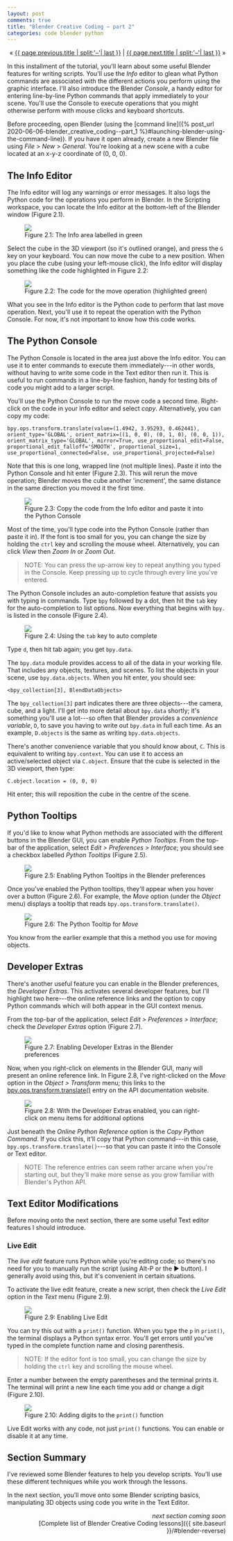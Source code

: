 ```yaml
---
layout: post
comments: true
title: "Blender Creative Coding – part 2"
categories: code blender python
---
```


<p markdown="1" style="text-align:right">
&laquo; <a href="{{ page.previous.url }}">{{ page.previous.title | split:'–'| last }}</a> |
<a href="{{ page.next.url }}">{{ page.next.title | split:'–'| last }}</a> &raquo;<br />
</p>

In this installment of the tutorial, you'll learn about some useful Blender features for writing scripts. You'll use the *Info* editor to glean what Python commands are associated with the different actions you perform using the graphic interface. I'll also introduce the Blender *Console*, a handy editor for entering line-by-line Python commands that apply immediately to your scene. You'll use the Console to execute operations that you might otherwise perform with mouse clicks and keyboard shortcuts.

Before proceeding, open Blender (using the [command line]({% post_url 2020-06-06-blender_creative_coding--part_1 %}#launching-blender-using-the-command-line)). If you have it open already, create a new Blender file using *File* > *New* > *General*. You're looking at a new scene with a cube located at an x-y-z coordinate of (0, 0, 0).

## The Info Editor

The Info editor will log any warnings or error messages. It also logs the Python code for the operations you perform in Blender. In the Scripting workspace, you can locate the Info editor at the bottom-left of the Blender window (Figure 2.1).

<figure>
  <img src="{{ site.url }}/img/bcc01/scripting-tools-info-area-layout.png" class="fullwidth" />
  <figcaption>Figure 2.1: The Info area labelled in green</figcaption>
</figure>

Select the cube in the 3D viewport (so it's outlined orange), and press the `G` key on your keyboard. You can now move the cube to a new position. When you place the cube (using your left-mouse click), the Info editor will display something like the code highlighted in Figure 2.2:

<figure>
  <img src="{{ site.url }}/img/bcc01/scripting-tools-info-area-operation.png" class="fullwidth" />
  <figcaption>Figure 2.2: The code for the move operation (highlighted green)</figcaption>
</figure>

What you see in the Info editor is the Python code to perform that last move operation. Next, you'll use it to repeat the operation with the Python Console. For now, it's not important to know how this code works.

## The Python Console

The Python Console is located in the area just above the Info editor. You can use it to enter commands to execute them immediately---in other words, without having to write some code in the Text editor then run it. This is useful to run commands in a line-by-line fashion, handy for testing bits of code you might add to a larger script.

You'll use the Python Console to run the move code a second time. Right-click on the code in your Info editor and select *copy*. Alternatively, you can copy my code:

```
bpy.ops.transform.translate(value=(1.4942, 3.95293, 0.462441), orient_type='GLOBAL', orient_matrix=((1, 0, 0), (0, 1, 0), (0, 0, 1)), orient_matrix_type='GLOBAL', mirror=True, use_proportional_edit=False, proportional_edit_falloff='SMOOTH', proportional_size=1, use_proportional_connected=False, use_proportional_projected=False)
```

Note that this is one long, wrapped line (not multiple lines). Paste it into the Python Console and hit enter (Figure 2.3). This will rerun the move operation; Blender moves the cube another 'increment', the same distance in the same direction you moved it the first time.

<figure>
  <img src="{{ site.url }}/img/bcc01/scripting-tools-console-copy-paste.png" class="fullwidth" />
  <figcaption>Figure 2.3: Copy the code from the Info editor and paste it into the Python Console</figcaption>
</figure>

Most of the time, you'll type code into the Python Console (rather than paste it in). If the font is too small for you, you can change the size by holding the `ctrl` key and scrolling the mouse wheel. Alternatively, you can click *View* then *Zoom In* or *Zoom Out*.

> NOTE: You can press the up-arrow key to repeat anything you typed in the Console. Keep pressing up to cycle through every line you've entered.

The Python Console includes an auto-completion feature that assists you with typing in commands. Type `bpy` followed by a dot, then hit the `tab` key for the auto-completion to list options. Now everything that begins with `bpy.` is listed in the console (Figure 2.4).

<figure>
  <img src="{{ site.url }}/img/bcc01/scripting-tools-console-auto-complete.png" class="fullwidth" />
  <figcaption>Figure 2.4: Using the <code>tab</code> key to auto complete</figcaption>
</figure>

Type `d`, then hit tab again; you get `bpy.data`.

The `bpy.data` module provides access to all of the data in your working file. That includes any objects, textures, and scenes. To list the objects in your scene, use `bpy.data.objects`. When you hit enter, you should see:

```
<bpy_collection[3], BlendDataObjects>
```

The `bpy_collection[3]` part indicates there are three objects---the camera, cube, and a light. I'll get into more detail about `bpy.data` shortly; it's something you'll use a lot---so often that Blender provides a *convenience variable*, `D`, to save you having to write out `bpy.data` in full each time. As an example, `D.objects` is the same as writing `bpy.data.objects`.

There's another convenience variable that you should know about, `C`. This is equivalent to writing `bpy.context`. You can use it to access an active/selected object via `C.object`. Ensure that the cube is selected in the 3D viewport, then type:

```
C.object.location = (0, 0, 0)
```

Hit enter; this will reposition the cube in the centre of the scene.

## Python Tooltips

If you'd like to know what Python methods are associated with the different buttons in the Blender GUI, you can enable *Python Tooltips*. From the top-bar of the application, select *Edit > Preferences > Interface*; you should see a checkbox labelled *Python Tooltips* (Figure 2.5).

<figure>
  <img src="{{ site.url }}/img/bcc01/scripting-tools-python-tool-tips-preferences.png" class="fullwidth" />
  <figcaption>Figure 2.5: Enabling Python Tooltips in the Blender preferences</figcaption>
</figure>

Once you've enabled the Python tooltips, they'll appear when you hover over a button (Figure 2.6). For example, the *Move* option (under the *Object* menu) displays a tooltip that reads `bpy.ops.transform.translate()`.

<figure>
  <img src="{{ site.url }}/img/bcc01/scripting-tools-python-tool-tips-active.png" class="fullwidth" />
  <figcaption>Figure 2.6: The Python Tooltip for <i>Move</i></figcaption>
</figure>

You know from the earlier example that this a method you use for moving objects.

## Developer Extras

There's another useful feature you can enable in the Blender preferences, the *Developer Extras*. This activates several developer features, but I'll highlight two here---the online reference links and the option to copy Python commands which will both appear in the GUI context menus.

From the top-bar of the application, select *Edit > Preferences > Interface*; check the *Developer Extras* option (Figure 2.7).

<figure>
  <img src="{{ site.url }}/img/bcc01/scripting-tools-developer-extras-preferences.png" class="fullwidth" />
  <figcaption>Figure 2.7: Enabling Developer Extras in the Blender preferences</figcaption>
</figure>

Now, when you right-click on elements in the Blender GUI, many will present an online reference link. In Figure 2.8, I've right-clicked on the *Move* option in the *Object > Transform* menu; this links to the [bpy.ops.transform.translate()](https://docs.blender.org/api/2.83/bpy.ops.transform.html#bpy.ops.transform.translate) entry on the API documentation website.

<figure>
  <img src="{{ site.url }}/img/bcc01/scripting-tools-developer-extras-preferences-enabled.png" class="fullwidth" />
  <figcaption>Figure 2.8: With the Developer Extras enabled, you can right-click on menu items for additional options</figcaption>
</figure>

Just beneath the *Online Python Reference* option is the *Copy Python Command*. If you click this, it'll copy that Python command---in this case, `bpy.ops.transform.translate()`---so that you can paste it into the Console or Text editor.

> NOTE: The reference entries can seem rather arcane when you're starting out, but they'll make more sense as you grow familiar with Blender's Python API.

## Text Editor Modifications

Before moving onto the next section, there are some useful Text editor features I should introduce.

### Live Edit

The *live edit* feature runs Python while you're editing code; so there's no need for you to manually run the script (using Alt-P or the ▶ button). I generally avoid using this, but it's convenient in certain situations.

To activate the live edit feature, create a new script, then check the *Live Edit* option in the *Text* menu (Figure 2.9).

<figure>
  <img src="{{ site.url }}/img/bcc01/scripting-tools-editor-live-edit-option.png" class="fullwidth" />
  <figcaption>Figure 2.9: Enabling Live Edit</figcaption>
</figure>

You can try this out with a `print()` function. When you type the `p` in `print()`, the terminal displays a Python syntax error. You'll get errors until you've typed in the complete function name and closing parenthesis.

> NOTE: If the editor font is too small, you can change the size by holding the `ctrl` key and scrolling the mouse wheel.

Enter a number between the empty parentheses and the terminal prints it. The terminal will print a new line each time you add or change a digit (Figure 2.10).

<figure>
  <img src="{{ site.url }}/img/bcc01/scripting-tools-editor-live-edit-output.png" class="fullwidth" />
  <figcaption>Figure 2.10: Adding digits to the <code>print()</code> function</figcaption>
</figure>

Live Edit works with any code, not just `print()` functions. You can enable or disable it at any time.

## Section Summary

I've reviewed some Blender features to help you develop scripts. You'll use these different techniques while you work through the lessons.

In the next section, you’ll move onto some Blender scripting basics, manipulating 3D objects using code you write in the Text Editor.

<p style="text-align:right" markdown="1">
<em>next section coming soon</em><br />
<!--
<a href="{{ page.next.url }}">{{ page.next.title | split:'–'| last }}</a> &raquo;<br />
-->
[Complete list of Blender Creative Coding lessons]({{ site.baseurl }}/#blender-reverse)
</p>
